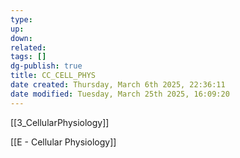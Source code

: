 ```yaml
---
type: 
up: 
down: 
related: 
tags: []
dg-publish: true
title: CC_CELL_PHYS
date created: Thursday, March 6th 2025, 22:36:11
date modified: Tuesday, March 25th 2025, 16:09:20
---
```


[[3_CellularPhysiology]]

[[E - Cellular Physiology]]
